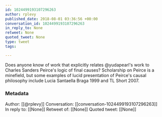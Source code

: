 ```yaml
---
id: 1024499193107296263
author: rplevy
published_date: 2018-08-01 03:36:56 +00:00
conversation_id: 1024499193107296263
in_reply_to: None
retweet: None
quoted_tweet: None
type: tweet
tags:

---
```


Does anyone know of work that explicitly relates @yudapearl's work to Charles Sanders Peirce's logic of final causes?  Scholarship on Peirce is a minefield, but some examples of lucid presentation of Peirce's causal philosophy include Lucia Santaella Braga 1999 and TL Short 2007.

### Metadata

Author: [[@rplevy]]
Conversation: [[conversation-1024499193107296263]]
In reply to: [[None]]
Retweet of: [[None]]
Quoted tweet: [[None]]
